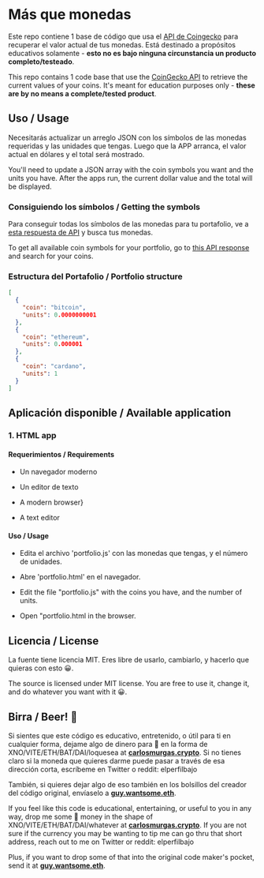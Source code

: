 # Más que monedas

Este repo contiene 1 base de código que usa el [API de Coingecko](https://www.coingecko.com/en/api) para recuperar el valor actual de tus monedas. Está destinado a propósitos educativos solamente - **esto no es bajo ninguna circunstancia un producto completo/testeado**. 

This repo contains 1 code base that use the [CoinGecko API](https://www.coingecko.com/en/api) to retrieve the current values of your coins. It's meant for education purposes only - **these are by no means a complete/tested product**.

## Uso / Usage

Necesitarás actualizar un arreglo JSON con los símbolos de las monedas requeridas y las unidades que tengas. Luego que la APP arranca, el valor actual en dólares y el total será mostrado.

You'll need to update a JSON array with the coin symbols you want and the units you have. After the apps run, the current dollar value and the total will be displayed.

### Consiguiendo los símbolos / Getting the symbols

Para conseguir todas los símbolos de las monedas para tu portafolio, ve a [esta respuesta de API](https://api.coingecko.com/api/v3/coins/list) y busca tus monedas.

To get all available coin symbols for your portfolio, go to [this API response](https://api.coingecko.com/api/v3/coins/list) and search for your coins.

### Estructura del Portafolio / Portfolio structure

```json
[
  {
    "coin": "bitcoin",
    "units": 0.0000000001
  },
  {
    "coin": "ethereum",
    "units": 0.000001
  },
  {
    "coin": "cardano",
    "units": 1
  }
]
```

## Aplicación disponible / Available application

### 1. HTML app

#### Requerimientos / Requirements

* Un navegador moderno
*  Un editor de texto

* A modern browser}
* A text editor

#### Uso / Usage

* Edita el archivo 'portfolio.js' con las monedas que tengas, y el número de unidades.
* Abre 'portfolio.html' en el navegador.

* Edit the file "portfolio.js" with the coins you have, and the number of units.
* Open "portfolio.html in the browser.

## Licencia / License

La fuente tiene licencia MIT. Eres libre de usarlo, cambiarlo, y hacerlo que quieras con esto 😀.

The source is licensed under MIT license. You are free to use it, change it, and do whatever you want with it 😀.

## Birra / Beer! 🍻

Si sientes que este código es educativo, entretenido, o útil para ti en cualquier forma, dejame algo de dinero para 🍺 en la forma de XNO/VITE/ETH/BAT/DAI/loquesea at **[carlosmurgas.crypto](https://etherscan.io/address/0x94c732aae0b82cb594b9c4f61e7a8779003b8773)**.
Si no tienes claro si la moneda que quieres darme puede pasar a través de esa dirección corta, escríbeme en Twitter o reddit: elperfilbajo

También, si quieres dejar algo de eso también en los bolsillos del creador del código original, envíaselo a **[guy.wantsome.eth](https://etherscan.io/address/guy.wantsome.eth)**.

If you feel like this code is educational, entertaining, or useful to you in any way, drop me some 🍺 money in the shape of XNO/VITE/ETH/BAT/DAI/whatever at **[carlosmurgas.crypto](https://etherscan.io/address/0x94c732aae0b82cb594b9c4f61e7a8779003b8773)**.
If you are not sure if the currency you may be wanting to tip me can go thru that short address, reach out to me on Twitter or reddit: elperfilbajo

Plus, if you want to drop some of that into the original code maker's pocket, send it at **[guy.wantsome.eth](https://etherscan.io/address/guy.wantsome.eth)**.
